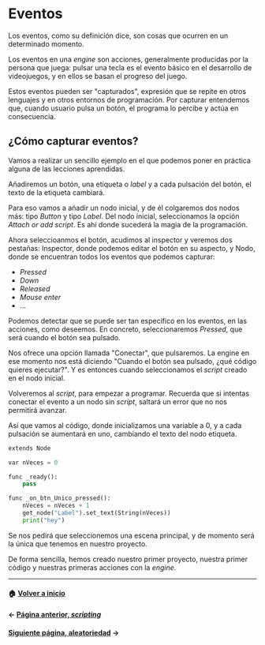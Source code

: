 # Eventos

Los eventos, como su definición dice, son cosas que ocurren en un determinado momento.

Los eventos en una _engine_ son acciones, generalmente producidas por la persona que juega: pulsar una tecla es el evento básico en el desarrollo de videojuegos, y en ellos se basan el progreso del juego.

Estos eventos pueden ser "capturados", expresión que se repite en otros lenguajes y en otros entornos de programación. Por capturar entendemos que, cuando usuario pulsa un botón, el programa lo percibe y actúa en consecuencia.

## ¿Cómo capturar eventos?

Vamos a realizar un sencillo ejemplo en el que podemos poner en práctica alguna de las lecciones aprendidas.

Añadiremos un botón, una etiqueta o _label_ y a cada pulsación del botón, el texto de la etiqueta cambiará.

Para eso vamos a añadir un nodo inicial, y de él colgaremos dos nodos más: tipo _Button_ y tipo _Label_. Del nodo inicial, seleccionamos la opción _Attach or add script_. Es ahí donde sucederá la magia de la programación.

Ahora seleccioanmos el botón, acudimos al inspector y veremos dos pestañas: Inspector, donde podemos editar el botón en su aspecto, y Nodo, donde se encuentran todos los eventos que podemos capturar:

* _Pressed_
* _Down_
* _Released_
* _Mouse enter_
* ...

Podemos detectar que se puede ser tan específico en los eventos, en las acciones, como deseemos. En concreto, seleccionaremos _Pressed_, que será cuando el botón sea pulsado.

Nos ofrece una opción llamada "Conectar", que pulsaremos. La engine en ese momento nos está diciendo "Cuando el botón sea pulsado, ¿qué código quieres ejecutar?". Y es entonces cuando seleccionamos el _script_ creado en el nodo inicial.

Volveremos al _script_, para empezar a programar. Recuerda que si intentas conectar el evento a un nodo sin _script_, saltará un error que no nos permitirá avanzar.

Así que vamos al código, donde inicializamos una variable a 0, y a cada pulsación se aumentará en uno, cambiando el texto del nodo etiqueta.

```py
extends Node

var nVeces = 0

func _ready():
	pass

func _on_btn_Unico_pressed():
	nVeces = nVeces + 1
	get_node("Label").set_text(String(nVeces))
	print("hey")
```

Se nos pedirá que seleccionemos una escena principal, y de momento será la única que tenemos en nuestro proyecto.

De forma sencilla, hemos creado nuestro primer proyecto, nuestra primer código y nuestras primeras acciones con la _engine_.

---
#### :house: [Volver a inicio](../README.md)
#### ← [Página anterior, _scripting_](scripts.md)
#### [Siguiente página, aleatoriedad](random.md) →